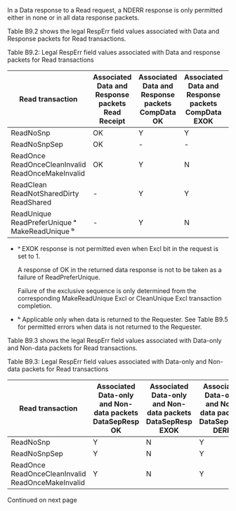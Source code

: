 In a Data response to a Read request, a NDERR response is only permitted either in none or in all data response packets.

Table B9.2 shows the legal RespErr field values associated with Data and Response packets for Read transactions.

Table B9.2: Legal RespErr field values associated with Data and response packets for Read transactions

| Read transaction                                              | Associated Data and Response packets </br> Read Receipt | Associated Data and Response packets </br> CompData </br> OK | Associated Data and Response packets </br> CompData </br> EXOK | Associated Data and Response packets </br> CompData </br> DERR | Associated Data and Response packets </br> CompData </br> NDERR | CompAck |
|---------------------------------------------------------------|---------------------------------------------------------|--------------------------------------------------------------|----------------------------------------------------------------|----------------------------------------------------------------|-----------------------------------------------------------------|---------|
| ReadNoSnp                                                     | OK                                                      | Y                                                            | Y                                                              | Y                                                              | Y                                                               | OK      |
| ReadNoSnpSep                                                  | OK                                                      | -                                                            | -                                                              | -                                                              | -                                                               | -       |
| ReadOnce </br> ReadOnceCleanInvalid </br> ReadOnceMakeInvalid | OK                                                      | Y                                                            | N                                                              | Y                                                              | Y                                                               | OK      |
| ReadClean </br> ReadNotSharedDirty </br> ReadShared           | -                                                       | Y                                                            | Y                                                              | Y                                                              | Y                                                               | OK      |
| ReadUnique </br> ReadPreferUnique ᵃ </br> MakeReadUnique ᵇ    | -                                                       | Y                                                            | N                                                              | Y                                                              | Y                                                               | OK      |

- ᵃ EXOK response is not permitted even when Excl bit in the request is set to 1.

    A response of OK in the returned data response is not to be taken as a failure of ReadPreferUnique.

    Failure of the exclusive sequence is only determined from the corresponding MakeReadUnique Excl or CleanUnique Excl transaction completion.

- ᵇ Applicable only when data is returned to the Requester. See Table B9.5 for permitted errors when data is not returned to the Requester.

Table B9.3 shows the legal RespErr field values associated with Data-only and Non-data packets for Read transactions.

Table B9.3: Legal RespErr field values associated with Data-only and Non-data packets for Read transactions

| Read transaction                                              | Associated Data-only and Non-data packets </br> DataSepResp </br> OK | Associated Data-only and Non-data packets </br> DataSepResp </br> EXOK | Associated Data-only and Non-data packets </br> DataSepResp </br> DERR | Associated Data-only and Non-data packets </br> DataSepResp </br> NDERR | Associated Data-only and Non-data packets </br> RespSepData </br> OK | Associated Data-only and Non-data packets </br> RespSepData </br> EXOK | Associated Data-only and Non-data packets </br> RespSepData </br> DERR | Associated Data-only and Non-data packets </br> RespSepData </br> NDERR |
|---------------------------------------------------------------|----------------------------------------------------------------------|------------------------------------------------------------------------|------------------------------------------------------------------------|-------------------------------------------------------------------------|----------------------------------------------------------------------|------------------------------------------------------------------------|------------------------------------------------------------------------|-------------------------------------------------------------------------|
| ReadNoSnp                                                     | Y                                                                    | N                                                                      | Y                                                                      | Y                                                                       | Y                                                                    | N                                                                      | N                                                                      | Y                                                                       |
| ReadNoSnpSep                                                  | Y                                                                    | N                                                                      | Y                                                                      | Y                                                                       | -                                                                    | -                                                                      | -                                                                      | -                                                                       |
| ReadOnce </br> ReadOnceCleanInvalid </br> ReadOnceMakeInvalid | Y                                                                    | N                                                                      | Y                                                                      | Y                                                                       | Y                                                                    | N                                                                      | N                                                                      | Y                                                                       |

Continued on next page